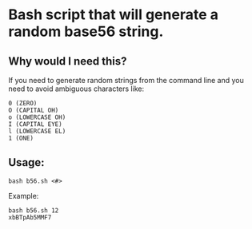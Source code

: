 # Bash script that will generate a random base56 string.

## Why would I need this?

If you need to generate random strings from the command line and you need to avoid ambiguous characters like:

```
0 (ZERO)
O (CAPITAL OH)
o (LOWERCASE OH)
I (CAPITAL EYE)
l (LOWERCASE EL)
1 (ONE)
```

## Usage:

```
bash b56.sh <#> 
```

Example:

```
bash b56.sh 12
xbBTpAb5MMF7
```
